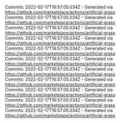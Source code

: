 Commits: 2022-02-17T16:57:05.034Z - Generated via https://github.com/marketplace/actions/artificial-grass
<br>
Commits: 2022-02-17T16:57:05.034Z - Generated via https://github.com/marketplace/actions/artificial-grass
<br>
Commits: 2022-02-17T16:57:05.034Z - Generated via https://github.com/marketplace/actions/artificial-grass
<br>
Commits: 2022-02-17T16:57:05.034Z - Generated via https://github.com/marketplace/actions/artificial-grass
<br>
Commits: 2022-02-17T16:57:05.034Z - Generated via https://github.com/marketplace/actions/artificial-grass
<br>
Commits: 2022-02-17T16:57:05.034Z - Generated via https://github.com/marketplace/actions/artificial-grass
<br>
Commits: 2022-02-17T16:57:05.034Z - Generated via https://github.com/marketplace/actions/artificial-grass
<br>
Commits: 2022-02-17T16:57:05.034Z - Generated via https://github.com/marketplace/actions/artificial-grass
<br>
Commits: 2022-02-17T16:57:05.034Z - Generated via https://github.com/marketplace/actions/artificial-grass
<br>
Commits: 2022-02-17T16:57:05.034Z - Generated via https://github.com/marketplace/actions/artificial-grass
<br>
Commits: 2022-02-17T16:57:05.034Z - Generated via https://github.com/marketplace/actions/artificial-grass
<br>
